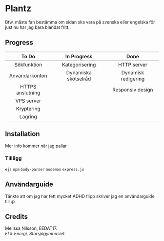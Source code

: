 # Plantz
Btw, måste fan bestämma om sidan ska vara på svenska eller engelska för just nu har jag bara blandat fritt..

## Progress

| To Do | In Progress | Done |
| :---: | :---: | :---: |
| Sökfunktion | Kategorisering | HTTP server |
| Användarkonton |  Dynamiska skötselråd | Dynamisk redigering |
| HTTPS anslutning | | Responsiv design |
| VPS server |  |   |
| Kryptering |   |   |
| Lagring |  |  |

## Installation
Mer info kommer när jag pallar
### Tillägg
`ejs` `npm` `body-parser` `nodemon` `express.js`

## Användarguide
Tänkte att om jag har fett mycket ADHD flipp skriver jag en användarguide till :p

## Credits
Melissa Nilsson, EEDAT17.<br>
*El & Energi, Storsjögymnasiet.*
